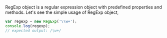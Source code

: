 
  RegExp object is a regular expression object with predefined properties and methods. Let's see the simple usage of RegExp object,

  ```javascript
  var regexp = new RegExp('\\w+');
  console.log(regexp);
  // expected output: /\w+/
  ```
